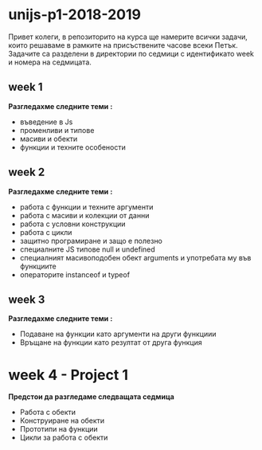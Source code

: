 # unijs-p1-2018-2019

Привет колеги, в репозиторито на курса ще намерите всички задачи, които решаваме в рамките на присъствените часове всеки Петък. Задачите са разделени в директории по седмици с идентификато week и номера на седмицата.

## week 1
**Разгледахме следните теми :**
* въведение в Js
* променливи и типове
* масиви и обекти
* функции и техните особености

## week 2
**Разгледахме следните теми :**
* работа с функции и техните аргументи
* работа с масиви и колекции от данни
* работа с условни конструкции
* работа с цикли 
* защитно програмиране и защо е полезно
* специалните JS типове null и undefined
* специалният масивоподобен обект arguments и употребата му във функциите 
* операторите instanceof и typeof 

## week 3
**Разгледахме следните теми :**
* Подаване на функции като аргументи на други функциии
* Връщане на функции като резултат от друга функция



# week 4 - Project 1
**Предстои да разгледаме следващата седмица**
* Работа с обекти
* Конструиране на обекти
* Прототипи на функции
* Цикли за работа с обекти